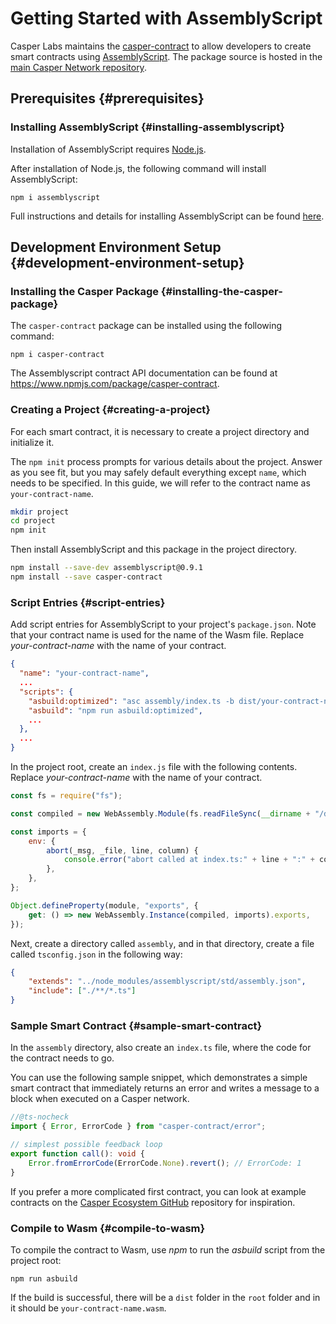# Getting Started with AssemblyScript

Casper Labs maintains the [casper-contract](https://www.npmjs.com/package/casper-contract) to allow developers to create smart contracts using [AssemblyScript](https://www.npmjs.com/package/assemblyscript). The package source is hosted in the [main Casper Network repository](https://github.com/casper-network/casper-node/tree/master/smart_contracts/contract_as/assembly).

## Prerequisites {#prerequisites}

### Installing AssemblyScript {#installing-assemblyscript}

Installation of AssemblyScript requires [Node.js](https://nodejs.org/).

After installation of Node.js, the following command will install AssemblyScript:

```
npm i assemblyscript
```

Full instructions and details for installing AssemblyScript can be found [here](https://www.npmjs.com/package/assemblyscript).

## Development Environment Setup {#development-environment-setup}

### Installing the Casper Package {#installing-the-casper-package}

The `casper-contract` package can be installed using the following command:

```
npm i casper-contract
```

The Assemblyscript contract API documentation can be found at <https://www.npmjs.com/package/casper-contract>.

### Creating a Project {#creating-a-project}

For each smart contract, it is necessary to create a project directory and initialize it.

The `npm init` process prompts for various details about the project. Answer as you see fit, but you may safely default everything except `name`, which needs to be specified. In this guide, we will refer to the contract name as `your-contract-name`.

```sh
mkdir project
cd project
npm init
```

Then install AssemblyScript and this package in the project directory.

```sh
npm install --save-dev assemblyscript@0.9.1
npm install --save casper-contract
```

### Script Entries {#script-entries}

Add script entries for AssemblyScript to your project's `package.json`. Note that your contract name is used for the name of the Wasm file. Replace _your-contract-name_ with the name of your contract.

```json
{
  "name": "your-contract-name",
  ...
  "scripts": {
    "asbuild:optimized": "asc assembly/index.ts -b dist/your-contract-name.wasm --validate --optimize --use abort=",
    "asbuild": "npm run asbuild:optimized",
    ...
  },
  ...
}
```

In the project root, create an `index.js` file with the following contents. Replace _your-contract-name_ with the name of your contract.

```js
const fs = require("fs");

const compiled = new WebAssembly.Module(fs.readFileSync(__dirname + "/dist/your-contract-name.wasm"));

const imports = {
    env: {
        abort(_msg, _file, line, column) {
            console.error("abort called at index.ts:" + line + ":" + column);
        },
    },
};

Object.defineProperty(module, "exports", {
    get: () => new WebAssembly.Instance(compiled, imports).exports,
});
```

Next, create a directory called `assembly`, and in that directory, create a file called `tsconfig.json` in the following way:

```json
{
    "extends": "../node_modules/assemblyscript/std/assembly.json",
    "include": ["./**/*.ts"]
}
```

### Sample Smart Contract {#sample-smart-contract}

In the `assembly` directory, also create an `index.ts` file, where the code for the contract needs to go.

You can use the following sample snippet, which demonstrates a simple smart contract that immediately returns an error and writes a message to a block when executed on a Casper network.

```typescript
//@ts-nocheck
import { Error, ErrorCode } from "casper-contract/error";

// simplest possible feedback loop
export function call(): void {
    Error.fromErrorCode(ErrorCode.None).revert(); // ErrorCode: 1
}
```

If you prefer a more complicated first contract, you can look at example contracts on the [Casper Ecosystem GitHub](https://github.com/casper-ecosystem) repository for inspiration.

### Compile to Wasm {#compile-to-wasm}

To compile the contract to Wasm, use _npm_ to run the _asbuild_ script from the project root:

```
npm run asbuild
```

If the build is successful, there will be a `dist` folder in the `root` folder and in it should be `your-contract-name.wasm`.
